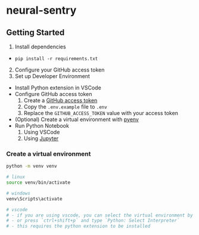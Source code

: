 # neural-sentry

## Getting Started
1. Install dependencies
  - `pip install -r requirements.txt`
2. Configure your GitHub access token
3. Set up Developer Environment
  - Install Python extension in VSCode
  - Configure GitHub access token
    1. Create a [GitHub access token](https://docs.github.com/en/github/authenticating-to-github/creating-a-personal-access-token)
    1. Copy the `.env.example` file to `.env`
    1. Replace the `GITHUB_ACCESS_TOKEN` value with your access token
  - (Optional) Create a virtual environment with [pyenv](https://realpython.com/intro-to-pyenv/)
  - Run Python Notebook
    1. Using VSCode
    1. Using [Jupyter](https://jupyter.org/install)



### Create a virtual environment
```bash
python -m venv venv

# linux
source venv/bin/activate

# windows
venv\Scripts\activate

# vscode
# - if you are using vscode, you can select the virtual environment by clicking on the python version in the bottom left corner
# - or press `ctrl+shift+p` and type `Python: Select Interpreter`
# - this requires the python extension to be installed
```
